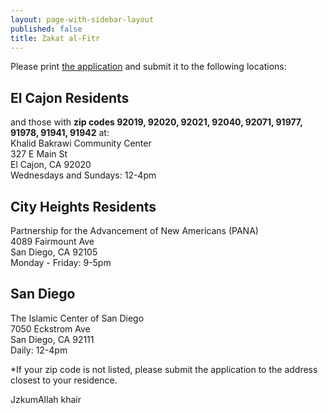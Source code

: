 ```yaml
---
layout: page-with-sidebar-layout
published: false
title: Zakat al-Fitr
---
```

Please print [the application](https://drive.google.com/open?id=1uWtsGEAbofSg1wnkcT3uMMGQe0Xhf5SU) and submit it to the following locations:

## El Cajon Residents 
and those with **zip codes 92019, 92020, 92021, 92040, 92071, 91977, 91978, 91941, 91942** at:  
Khalid Bakrawi Community Center  
327 E Main St  
El Cajon, CA  92020  
Wednesdays and Sundays: 12-4pm

## City Heights Residents 
Partnership for the Advancement of New Americans (PANA)  
4089 Fairmount Ave  
San Diego, CA  92105  
Monday - Friday: 9-5pm

## San Diego
The Islamic Center of San Diego  
7050 Eckstrom Ave  
San Diego, CA 92111  
Daily: 12-4pm  

*If your zip code is not listed, please submit the application to the address closest to your residence.

JzkumAllah khair

